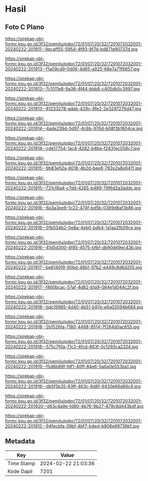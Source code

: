 # Hasil

## Foto C Plano

https://sirekap-obj-formc.kpu.go.id/3f32/pemilu/pdpr/72/01/07/20/32/7201072032001-20240222-201911--9ecaff55-5954-4f93-8f7d-bd871e90737d.jpg

https://sirekap-obj-formc.kpu.go.id/3f32/pemilu/pdpr/72/01/07/20/32/7201072032001-20240222-201913--f1a09cd9-0d06-4d65-a925-68e7a71f6657.jpg

https://sirekap-obj-formc.kpu.go.id/3f32/pemilu/pdpr/72/01/07/20/32/7201072032001-20240222-201913--7c1011e8-9a36-4f44-bbb8-c405db5c3997.jpg

https://sirekap-obj-formc.kpu.go.id/3f32/pemilu/pdpr/72/01/07/20/32/7201072032001-20240222-201913--81233278-adab-429c-8fe2-2e3297276d47.jpg

https://sirekap-obj-formc.kpu.go.id/3f32/pemilu/pdpr/72/01/07/20/32/7201072032001-20240222-201914--4ade239d-5d97-4c6b-976d-b08f3b1604ce.jpg

https://sirekap-obj-formc.kpu.go.id/3f32/pemilu/pdpr/72/01/07/20/32/7201072032001-20240222-201914--cde17754-1ac4-4282-b4be-f2431ec058c7.jpg

https://sirekap-obj-formc.kpu.go.id/3f32/pemilu/pdpr/72/01/07/20/32/7201072032001-20240222-201915--9b83e52a-6018-4b2d-bee8-792e2a8e6411.jpg

https://sirekap-obj-formc.kpu.go.id/3f32/pemilu/pdpr/72/01/07/20/32/7201072032001-20240222-201915--721cf8a4-c7dd-4265-b489-79f6d2a3addc.jpg

https://sirekap-obj-formc.kpu.go.id/3f32/pemilu/pdpr/72/01/07/20/32/7201072032001-20240222-201916--8a3a3ee6-1c22-474f-bd5b-0389d8af3b86.jpg

https://sirekap-obj-formc.kpu.go.id/3f32/pemilu/pdpr/72/01/07/20/32/7201072032001-20240222-201916--01b534b2-0e8a-4eb0-bdb4-1a1aa2fb09ce.jpg

https://sirekap-obj-formc.kpu.go.id/3f32/pemilu/pdpr/72/01/07/20/32/7201072032001-20240222-201916--41d5d300-4f85-4575-bfbf-db90d49ec43b.jpg

https://sirekap-obj-formc.kpu.go.id/3f32/pemilu/pdpr/72/01/07/20/32/7201072032001-20240222-201917--be8140f9-60bd-48b1-97b2-e449c8d6d255.jpg

https://sirekap-obj-formc.kpu.go.id/3f32/pemilu/pdpr/72/01/07/20/32/7201072032001-20240222-201917--f460bcac-57af-4d82-b1a9-084e1d044c2f.jpg

https://sirekap-obj-formc.kpu.go.id/3f32/pemilu/pdpr/72/01/07/20/32/7201072032001-20240222-201918--bdc19985-4d40-4b51-b97e-e6a02094b684.jpg

https://sirekap-obj-formc.kpu.go.id/3f32/pemilu/pdpr/72/01/07/20/32/7201072032001-20240222-201918--2b1526fa-7180-4468-8514-7f264d0ac655.jpg

https://sirekap-obj-formc.kpu.go.id/3f32/pemilu/pdpr/72/01/07/20/32/7201072032001-20240222-201918--575c7f0a-71c2-4fcd-863f-0c1293ca2324.jpg

https://sirekap-obj-formc.kpu.go.id/3f32/pemilu/pdpr/72/01/07/20/32/7201072032001-20240222-201919--f5d6b89f-fdf1-40ff-84e6-0a6a0e553ba1.jpg

https://sirekap-obj-formc.kpu.go.id/3f32/pemilu/pdpr/72/01/07/20/32/7201072032001-20240222-201919--db5f5b35-83ff-463c-8d8f-6430e66d66c9.jpg

https://sirekap-obj-formc.kpu.go.id/3f32/pemilu/pdpr/72/01/07/20/32/7201072032001-20240222-201920--d63c4a9e-fd90-4b76-9b27-479c8d443bdf.jpg

https://sirekap-obj-formc.kpu.go.id/3f32/pemilu/pdpr/72/01/07/20/32/7201072032001-20240222-201912--94fecbfa-39bf-4bf7-b4ed-b908e89736b1.jpg


## Metadata

| Key        | Value               |
| ---------- | ------------------- |
| Time Stamp | 2024-02-22 21:03:36 |
| Kode Dapil | 7201                |



